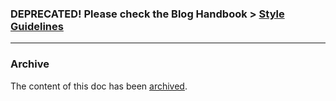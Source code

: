 
### DEPRECATED! Please check the Blog Handbook > [Style Guidelines](https://about.gitlab.com/handbook/marketing/blog/#styles-guidelines)

----

### Archive

The content of this doc has been [archived](https://gitlab.com/gitlab-com/blog-posts/blob/master/old-styleguide.md).

